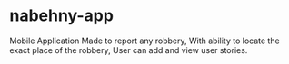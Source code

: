 # nabehny-app
Mobile Application Made to report any robbery, With ability to locate the exact place of the robbery, User can add and view user stories.
